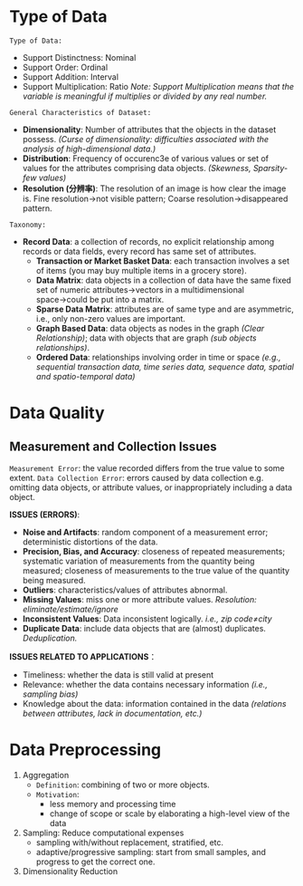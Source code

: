 # Type of Data

`Type of Data:`
- Support Distinctness: Nominal
- Support Order: Ordinal
- Support Addition: Interval
- Support Multiplication: Ratio
*Note: Support Multiplication means that the variable is meaningful if multiplies or divided by any real number.*

`General Characteristics of Dataset:`
- **Dimensionality**: Number of attributes that the objects in the dataset possess. *(Curse of dimensionality: difficulties associated with the analysis of high-dimensional data.)*
- **Distribution**: Frequency of occurenc3e of various values or set of values for the attributes comprising data objects. *(Skewness, Sparsity-few values)*
- **Resolution (分辨率)**: The resolution of an image is how clear the image is. Fine resolution$\rightarrow$not visible pattern; Coarse resolution$\rightarrow$disappeared pattern.

`Taxonomy:`
- **Record Data**: a collection of records, no explicit relationship among records or data fields, every record has same set of attributes.
	- **Transaction or Market Basket Data**: each transaction involves a set of items (you may buy multiple items in a grocery store).
	- **Data Matrix**: data objects in a collection of data have the same fixed set of numeric attributes$\rightarrow$vectors in a multidimensional space$\rightarrow$could be put into a matrix.
	- **Sparse Data Matrix**: attributes are of same type and are asymmetric, i.e., only non-zero values are important.
	- **Graph Based Data**: data objects as nodes in the graph *(Clear Relationship)*; data with objects that are graph *(sub objects relationships)*.
	- **Ordered Data**: relationships involving order in time or space *(e.g., sequential transaction data, time series data, sequence data, spatial and spatio-temporal data)*

# Data Quality
## Measurement and Collection Issues

`Measurement Error`: the value recorded differs from the true value to some extent.
`Data Collection Error`: errors caused by data collection e.g. omitting data objects, or attribute values, or inappropriately including a data object.

**ISSUES (ERRORS)**:
- **Noise and Artifacts**: random component of a measurement error; deterministic distortions of the data.
- **Precision, Bias, and Accuracy**: closeness of repeated measurements; systematic variation of measurements from the quantity being measured; closeness of measurements to the true value of the quantity being measured.
- **Outliers**: characteristics/values of attributes abnormal.
- **Missing Values**: miss one or more attribute values. *Resolution: eliminate/estimate/ignore*
- **Inconsistent Values**: Data inconsistent logically. *i.e., zip code$\neq$city*
- **Duplicate Data**: include data objects that are (almost) duplicates. *Deduplication.*

**ISSUES RELATED TO APPLICATIONS**：
- Timeliness: whether the data is still valid at present
- Relevance: whether the data contains necessary information *(i.e., sampling bias)*
- Knowledge about the data: information contained in the data *(relations between attributes, lack in documentation, etc.)*

# Data Preprocessing

1. Aggregation
	- `Definition`: combining of two or more objects.
	- `Motivation`:
		- less memory and processing time
		- change of scope or scale by elaborating a high-level view of the data
2. Sampling: Reduce computational expenses
	- sampling with/without replacement, stratified, etc.
	- adaptive/progressive sampling: start from small samples, and progress to get the correct one.
3. Dimensionality Reduction